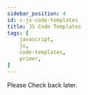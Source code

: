 ```yaml
---
sidebar_position: 4 
id: c-js-code-templates
title: JS Code Templates
tags: [
    javascript, 
    js,
    code-templates,
    primer,
]
---
```


Please Check back later.